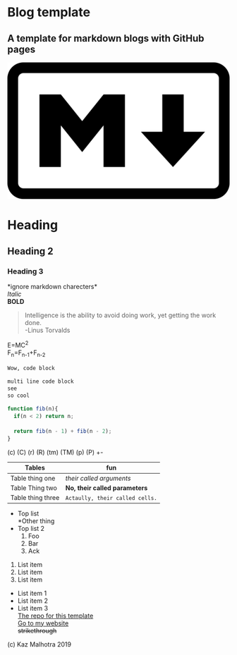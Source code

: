# Blog template
## A template for markdown blogs with GitHub pages
![Wow, an image](/assets/img/image.png)

# Heading  
## Heading 2  
### Heading 3  
\*ignore markdown charecters\*  
*Italic*  
**BOLD**  
> Intelligence is the ability to avoid doing work, yet getting the work done.    
> -Linus Torvalds

E=MC<sup>2</sup>  
F<sub>n</sub>=F<sub>n-1</sub>+F<sub>n-2</sub>


`Wow, code block`
```
multi line code block  
see   
so cool
```    

``` js
function fib(n){
  if(n < 2) return n;
  
  return fib(n - 1) + fib(n - 2);
}
```
(c) (C) (r) (R) (tm) (TM) (p) (P) +-

| Tables | fun |
| ------ | ----------- |
| Table thing one  |*their called arguments* |
| Table Thing two | **No, their called parameters** |
| Table thing three| `Actaully, their called cells.` |


* Top list       
    *Other thing
* Top list 2
    1. Foo
    2. Bar
    3. Ack


1. List item  
2. List item  
3. List item  

- List item 1  
- List item 2  
- List item 3  
[The repo for this template](https://github.com/kazmalhotra/blog)  
[Go to my website](https://kazmal.tech)  
~~strikethrough~~


(c) Kaz Malhotra 2019
